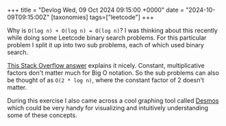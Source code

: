 +++
title = "Devlog Wed, 09 Oct 2024 09:15:00 +0000"
date = "2024-10-09T09:15:00Z"
[taxonomies]
tags=["leetcode"]
+++

Why is `O(log n) + O(log n) = O(log n)`? I was thinking about this recently while doing some Leetcode binary search problems. For this particular problem I split it up into two sub problems, each of which used binary search.

[This Stack Overflow answer](https://softwareengineering.stackexchange.com/questions/297357/is-olog-n-olog-n-on) explains it nicely. Constant, multiplicative factors don't matter much for Big O notation. So the sub problems can also be thought of as `O(2 * log n)`, where the constant factor of 2 doesn't matter.

During this exercise I also came across a cool graphing tool called [Desmos](https://www.desmos.com/calculator) which could be very handy for visualizing and intuitively understanding some of these concepts.

